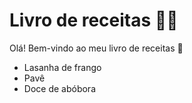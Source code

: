 # Livro de receitas :man_cook:

Olá! Bem-vindo ao meu livro de receitas :wave:

- Lasanha de frango
- Pavê
- Doce de abóbora
